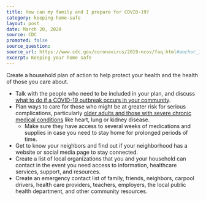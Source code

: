 ```yaml
---
title: How can my family and I prepare for COVID-19?
category: keeping-home-safe
layout: post
date: March 20, 2020
source: CDC
promoted: false
source_question: 
source_url: https://www.cdc.gov/coronavirus/2019-ncov/faq.html#anchor_1584388242595
excerpt: Keeping your home safe
---
```


Create a household plan of action to help protect your health and the health of those you care about.

* Talk with the people who need to be included in your plan, and discuss [what to do if a COVID-19 outbreak occurs in your community](https://www.cdc.gov/coronavirus/2019-nCoV/summary.html).
* Plan ways to care for those who might be at greater risk for serious complications, particularly [older adults and those with severe chronic medical conditions](https://www.cdc.gov/coronavirus/2019-ncov/specific-groups/high-risk-complications.html) like heart, lung or kidney disease.
  * Make sure they have access to several weeks of medications and supplies in case you need to stay home for prolonged periods of time.
* Get to know your neighbors and find out if your neighborhood has a website or social media page to stay connected.
* Create a list of local organizations that you and your household can contact in the event you need access to information, healthcare services, support, and resources.
* Create an emergency contact list of family, friends, neighbors, carpool drivers, health care providers, teachers, employers, the local public health department, and other community resources.